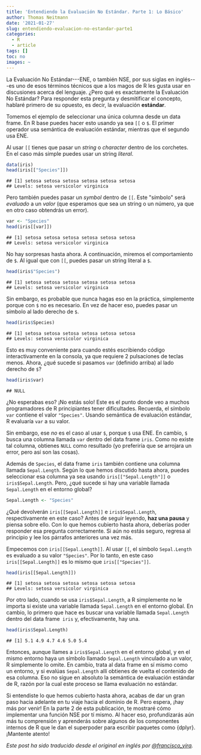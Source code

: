 ```yaml
---
title: 'Entendiendo la Evaluación No Estándar. Parte 1: Lo Básico'
author: Thomas Neitmann
date: '2021-01-27'
slug: entendiendo-evaluacion-no-estandar-parte1
categories:
  - R
  - article
tags: []
toc: no
images: ~
---
```


La Evaluación No Estándar---ENE, o también NSE, por sus siglas en inglés---es uno de esos términos técnicos que a los magos de R les gusta usar en discusiones acerca del lenguaje. ¿Pero qué es exactamente la Evaluación No Estándar? Para responder esta pregunta y desmitificar el concepto, hablaré primero de su opuesto, es decir, la evaluación **estándar**.

Tomemos el ejemplo de seleccionar una única columna desde un data frame. En R base puedes hacer esto usando ya sea `[[` o `$`. El primer operador usa semántica de evaluación estándar, mientras que el segundo usa ENE.

Al usar `[[` tienes que pasar un *string* o *character* dentro de los corchetes. En el caso más simple puedes usar un string *literal*.


```r
data(iris)
head(iris[["Species"]])
```

```
## [1] setosa setosa setosa setosa setosa setosa
## Levels: setosa versicolor virginica
```

Pero también puedes pasar un *symbol* dentro de `[[`. Este "símbolo" será *evaluado* a un *valor* (que esperamos que sea un string o un número, ya que en otro caso obtendrás un error).


```r
var <- "Species"
head(iris[[var]])
```

```
## [1] setosa setosa setosa setosa setosa setosa
## Levels: setosa versicolor virginica
```

No hay sorpresas hasta ahora. A continuación, miremos el comportamiento de `$`. Al igual que con `[[`, puedes pasar un string literal a `$`.


```r
head(iris$"Species")
```

```
## [1] setosa setosa setosa setosa setosa setosa
## Levels: setosa versicolor virginica
```

Sin embargo, es probable que nunca hagas eso en la práctica, simplemente porque con `$` no es necesario. En vez de hacer eso, puedes pasar un símbolo al lado derecho de `$`.


```r
head(iris$Species)
```

```
## [1] setosa setosa setosa setosa setosa setosa
## Levels: setosa versicolor virginica
```

Esto es muy conveniente para cuando estés escribiendo código interactivamente en la consola, ya que requiere 2 pulsaciones de teclas menos. Ahora, ¿qué sucede si pasamos `var` (definido arriba) al lado derecho de `$`?


```r
head(iris$var)
```

```
## NULL
```

¿No esperabas eso? ¡No estás solo! Este es el punto donde veo a muchos programadores de R principiantes tener dificultades. Recuerda, el símbolo `var` contiene el valor `"Species"`. Usando semántica de evaluación estándar, R evaluaría `var` a su valor. 

Sin embargo, ese *no* es el caso al usar `$`, porque `$` usa ENE. En cambio, `$` busca una columna llamada `var` dentro del data frame `iris`. Como no existe tal columna, obtienes `NULL` como resultado (yo preferiría que se arrojara un error, pero así son las cosas).

<script async src="https://pagead2.googlesyndication.com/pagead/js/adsbygoogle.js"></script>
<!-- B -->
<ins class="adsbygoogle"
     style="display:block"
     data-ad-client="ca-pub-1597114514381206"
     data-ad-slot="6037303850"
     data-ad-format="auto"
     data-full-width-responsive="true"></ins>
<script>
     (adsbygoogle = window.adsbygoogle || []).push({});
</script>

Además de `Species`, el data frame `iris` también contiene una columna llamada `Sepal.Length`. Según lo que hemos discutido hasta ahora, puedes seleccionar esa columna ya sea usando `iris[["Sepal.Length"]]` o `iris$Sepal.Length`. Pero, ¿qué sucede si hay una variable llamada `Sepal.Length` en el entorno global?


```r
Sepal.Length <- "Species"
```

¿Qué devolverán `iris[[Sepal.Length]]` e `iris$Sepal.Length`, respectivamente en este caso? Antes de seguir leyendo, **haz una pausa** y piensa sobre ello. Con lo que hemos cubierto hasta ahora, deberías poder responder esa pregunta correctamente. Si aún no estás seguro, regresa al principio y lee los párrafos anteriores una vez más.

Empecemos con `iris[[Sepal.Length]]`. Al usar `[[`, el símbolo `Sepal.Length` es evaluado a su valor `"Species"`. Por lo tanto, en este caso `iris[[Sepal.Length]]` es lo mismo que `iris[["Species"]]`.


```r
head(iris[[Sepal.Length]])
```

```
## [1] setosa setosa setosa setosa setosa setosa
## Levels: setosa versicolor virginica
```

Por otro lado, cuando se usa `iris$Sepal.Length`, a R simplemente no le importa si existe una variable llamada `Sepal.Length` en el entorno global. En cambio, lo primero que hace es buscar una variable llamada `Sepal.Length` dentro del data frame` iris` y, efectivamente, hay una.


```r
head(iris$Sepal.Length)
```

```
## [1] 5.1 4.9 4.7 4.6 5.0 5.4
```

Entonces, aunque llames a `iris$Sepal.Length` en el entorno global, y en el mismo entorno haya un símbolo llamado `Sepal.Length` vinculado a un valor, R simplemente lo omite. En cambio, trata al data frame en sí mismo como un entorno, y si evalúas `Sepal.Length` allí obtienes de vuelta el contenido de esa columna. Eso no sigue en absoluto la semántica de evaluación estándar de R, razón por la cual este proceso se llama evaluación no estándar.

<script async src="https://pagead2.googlesyndication.com/pagead/js/adsbygoogle.js"></script>
<!-- B -->
<ins class="adsbygoogle"
     style="display:block"
     data-ad-client="ca-pub-1597114514381206"
     data-ad-slot="6037303850"
     data-ad-format="auto"
     data-full-width-responsive="true"></ins>
<script>
     (adsbygoogle = window.adsbygoogle || []).push({});
</script>

Si entendiste lo que hemos cubierto hasta ahora, acabas de dar un gran paso hacia adelante en tu viaje hacia el dominio de R. Pero espera, ¡hay más por venir! En la parte 2 de esta publicación, te mostraré cómo implementar una función NSE por tí mismo. Al hacer eso, profundizarás aún más tu comprensión y aprenderás sobre algunos de los componentes internos de R que le dan el superpoder para escribir paquetes como {dplyr}. ¡Mantente atento!

*Este post ha sido traducido desde el original en inglés por [\@francisco_yira](https://twitter.com/francisco_yira).*
